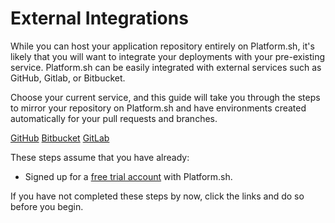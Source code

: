 # External Integrations

While you can host your application repository entirely on Platform.sh, it's likely that you will want to integrate your deployments with your pre-existing service. Platform.sh can be easily integrated with external services such as GitHub, Gitlab, or Bitbucket.

Choose your current service, and this guide will take you through the steps to mirror your repository on Platform.sh and have environments created automatically for your pull requests and branches.


<div class="buttons">
  <a href="/administration/integrations/github.html" class="button-link basic">GitHub</a>
  <a href="/administration/integrations/bitbucket.html" class="button-link basic">Bitbucket</a>
  <a href="/administration/integrations/gitlab.html" class="button-link basic">GitLab</a>
</div>

These steps assume that you have already:

* Signed up for a [free trial account](https://accounts.platform.sh/platform/trial/general/setup) with Platform.sh.

If you have not completed these steps by now, click the links and do so before you begin.
